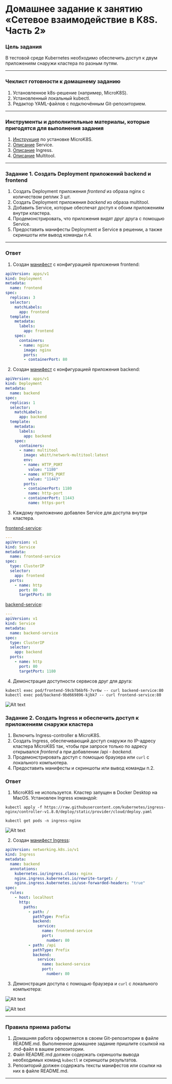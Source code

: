# Домашнее задание к занятию «Сетевое взаимодействие в K8S. Часть 2»

### Цель задания

В тестовой среде Kubernetes необходимо обеспечить доступ к двум приложениям снаружи кластера по разным путям.

------

### Чеклист готовности к домашнему заданию

1. Установленное k8s-решение (например, MicroK8S).
2. Установленный локальный kubectl.
3. Редактор YAML-файлов с подключённым Git-репозиторием.

------

### Инструменты и дополнительные материалы, которые пригодятся для выполнения задания

1. [Инструкция](https://microk8s.io/docs/getting-started) по установке MicroK8S.
2. [Описание](https://kubernetes.io/docs/concepts/services-networking/service/) Service.
3. [Описание](https://kubernetes.io/docs/concepts/services-networking/ingress/) Ingress.
4. [Описание](https://github.com/wbitt/Network-MultiTool) Multitool.

------

### Задание 1. Создать Deployment приложений backend и frontend

1. Создать Deployment приложения _frontend_ из образа nginx с количеством реплик 3 шт.
2. Создать Deployment приложения _backend_ из образа multitool. 
3. Добавить Service, которые обеспечат доступ к обоим приложениям внутри кластера. 
4. Продемонстрировать, что приложения видят друг друга с помощью Service.
5. Предоставить манифесты Deployment и Service в решении, а также скриншоты или вывод команды п.4.

------

### Ответ

1. Создан [манифест](frontend-app.yaml) с конфигурацией приложения frontend:

```yaml
apiVersion: apps/v1
kind: Deployment
metadata:
  name: frontend
spec:
  replicas: 3
  selector:
    matchLabels:
      app: frontend
  template:
    metadata:
      labels:
        app: frontend
    spec:
      containers:
      - name: nginx
        image: nginx
        ports:
        - containerPort: 80
```

2. Создан [манифест](backend-app.yaml) с конфигурацией приложения backend:

```yaml
apiVersion: apps/v1
kind: Deployment
metadata:
  name: backend
spec:
  replicas: 1
  selector:
    matchLabels:
      app: backend
  template:
    metadata:
      labels:
        app: backend
    spec:
      containers:
      - name: multitool
        image: wbitt/network-multitool:latest
        env:
        - name: HTTP_PORT
          value: "1180"   
        - name: HTTPS_PORT
          value: "11443"  
        ports:
        - containerPort: 1180   
          name: http-port
        - containerPort: 11443
          name: https-port  
```

3. Каждому приложению добавлен Service для доступа внутри кластера.

[frontend-service](frontend-app.yaml):

```yaml
---
apiVersion: v1
kind: Service
metadata:
  name: frontend-service
spec:
  type: ClusterIP
  selector:
    app: frontend
  ports:
    - name: http
      port: 80
      targetPort: 80
```

[backend-service](backend-app.yaml):

```yaml
---
apiVersion: v1
kind: Service
metadata:
  name: backend-service
spec:
  type: ClusterIP
  selector:
    app: backend
  ports:
    - name: http
      port: 80
      targetPort: 1180
```

4. Демонстрация доступности сервисов друг для друга:

```shell
kubectl exec pod/frontend-59cb7b6bf6-7vr6w -- curl backend-service:80
kubectl exec pod/backend-9bd669896-kjbk7 -- curl frontend-service:80
```

![Alt text](img/demo_apps.png)

### Задание 2. Создать Ingress и обеспечить доступ к приложениям снаружи кластера

1. Включить Ingress-controller в MicroK8S.
2. Создать Ingress, обеспечивающий доступ снаружи по IP-адресу кластера MicroK8S так, чтобы при запросе только по адресу открывался _frontend_ а при добавлении /api - _backend_.
3. Продемонстрировать доступ с помощью браузера или `curl` с локального компьютера.
4. Предоставить манифесты и скриншоты или вывод команды п.2.

### Ответ

1. MicroK8S не используется. Кластер запущен в Docker Desktop на MacOS. Установлен Ingress командой:

```shell
kubectl apply -f https://raw.githubusercontent.com/kubernetes/ingress-nginx/controller-v1.8.0/deploy/static/provider/cloud/deploy.yaml
```

```shell
kubectl get pods -n ingress-nginx
```

![Alt text](img/ingress_install.png)

2. Создан [манифест Ingress](ingress.yaml):
```yaml
apiVersion: networking.k8s.io/v1
kind: Ingress
metadata:
  name: backend
  annotations:
    kubernetes.io/ingress.class: nginx
    nginx.ingress.kubernetes.io/rewrite-target: /
    nginx.ingress.kubernetes.io/use-forwarded-headers: "true"
spec:
  rules:
    - host: localhost
      http:
        paths:
          - path: /
            pathType: Prefix
            backend:
              service:
                name: frontend-service
                port:
                  number: 80
          - path: /api
            pathType: Prefix
            backend:
              service:
                name: backend-service
                port:
                  number: 80
```

3. Демонстрация доступа с помощью браузера и `curl` с локального компьютера:

![Alt text](img/demo_curl.png)

![Alt text](img/demo_browser.png)

------

### Правила приема работы

1. Домашняя работа оформляется в своем Git-репозитории в файле README.md. Выполненное домашнее задание пришлите ссылкой на .md-файл в вашем репозитории.
2. Файл README.md должен содержать скриншоты вывода необходимых команд `kubectl` и скриншоты результатов.
3. Репозиторий должен содержать тексты манифестов или ссылки на них в файле README.md.

------

